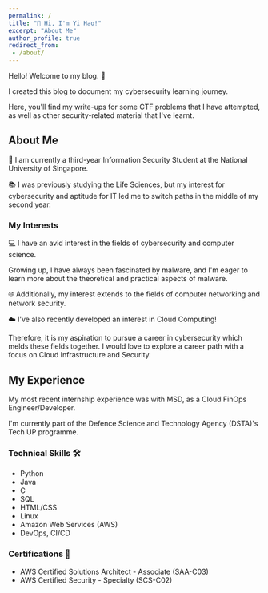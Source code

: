 ```yaml
---
permalink: /
title: "👋 Hi, I'm Yi Hao!"
excerpt: "About Me"
author_profile: true
redirect_from:
 - /about/
---
```



Hello! Welcome to my blog. 🙂

I created this blog to document my cybersecurity learning journey. 

Here, you'll find my write-ups for some CTF problems that I have attempted, as well as other security-related material that I've learnt.

## About Me
🏫 I am currently a third-year Information Security Student at the National University of Singapore.

📚 I was previously studying the Life Sciences, but my interest for cybersecurity and aptitude for IT led me to switch paths in the middle of my second year.

### My Interests
💻 I have an avid interest in the fields of cybersecurity and computer science.

Growing up, I have always been fascinated by malware, and I'm eager to learn more about the theoretical and practical aspects of malware.

🌐 Additionally, my interest extends to the fields of computer networking and network security. 

☁️ I've also recently developed an interest in Cloud Computing! 

Therefore, it is my aspiration to pursue a career in cybersecurity which melds these fields together. I would love to explore a career path with a focus on Cloud Infrastructure and Security.

## My Experience
My most recent internship experience was with MSD, as a Cloud FinOps Engineer/Developer. 

I'm currently part of the Defence Science and Technology Agency (DSTA)'s Tech UP programme.

### Technical Skills 🛠️
- Python
- Java
- C
- SQL
- HTML/CSS
- Linux
- Amazon Web Services (AWS)
- DevOps, CI/CD

### Certifications 📜
- AWS Certified Solutions Architect - Associate (SAA-C03)
- AWS Certified Security - Specialty (SCS-C02)
